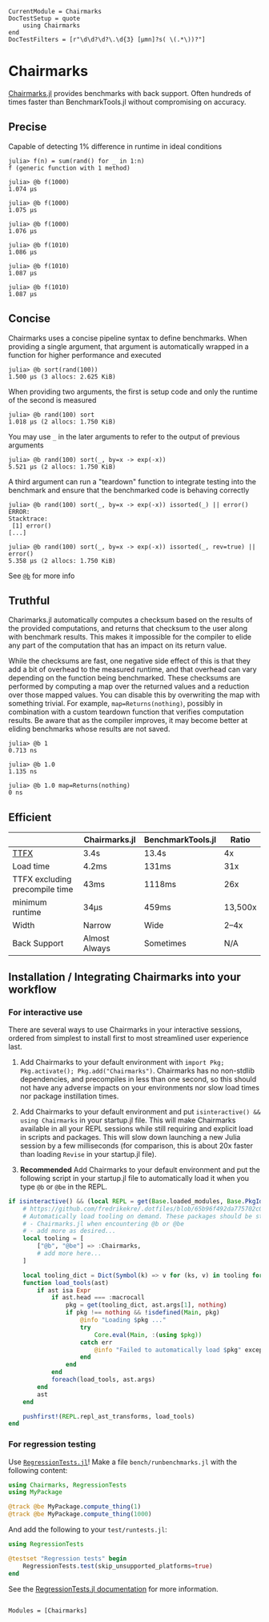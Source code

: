 ```@meta
CurrentModule = Chairmarks
DocTestSetup = quote
    using Chairmarks
end
DocTestFilters = [r"\d\d?\d?\.\d{3} [μmn]?s( \(.*\))?"]
```

# Chairmarks

[Chairmarks.jl](https://github.com/LilithHafner/Chairmarks.jl) provides benchmarks with back support. Often hundreds of times faster than BenchmarkTools.jl without compromising on accuracy.

## Precise

Capable of detecting 1% difference in runtime in ideal conditions

```jldoctest
julia> f(n) = sum(rand() for _ in 1:n)
f (generic function with 1 method)

julia> @b f(1000)
1.074 μs

julia> @b f(1000)
1.075 μs

julia> @b f(1000)
1.076 μs

julia> @b f(1010)
1.086 μs

julia> @b f(1010)
1.087 μs

julia> @b f(1010)
1.087 μs
```

## Concise

Chairmarks uses a concise pipeline syntax to define benchmarks. When providing a single argument, that argument is automatically wrapped in a function for higher performance and executed

```jldoctest
julia> @b sort(rand(100))
1.500 μs (3 allocs: 2.625 KiB)
```

When providing two arguments, the first is setup code and only the runtime of the second is measured

```jldoctest
julia> @b rand(100) sort
1.018 μs (2 allocs: 1.750 KiB)
```

You may use `_` in the later arguments to refer to the output of previous arguments

```jldoctest
julia> @b rand(100) sort(_, by=x -> exp(-x))
5.521 μs (2 allocs: 1.750 KiB)
```

A third argument can run a "teardown" function to integrate testing into the benchmark and ensure that the benchmarked code is behaving correctly

```jldoctest
julia> @b rand(100) sort(_, by=x -> exp(-x)) issorted(_) || error()
ERROR:
Stacktrace:
 [1] error()
[...]

julia> @b rand(100) sort(_, by=x -> exp(-x)) issorted(_, rev=true) || error()
5.358 μs (2 allocs: 1.750 KiB)
```

See [`@b`](@ref) for more info

## Truthful

Charimarks.jl automatically computes a checksum based on the results of the provided
computations, and returns that checksum to the user along with benchmark results. This makes
it impossible for the compiler to elide any part of the computation that has an impact on
its return value.

While the checksums are fast, one negative side effect of this is that they add a bit of
overhead to the measured runtime, and that overhead can vary depending on the function being
benchmarked. These checksums are performed by computing a map over the returned values and a
reduction over those mapped values. You can disable this by overwriting the map with
something trivial. For example, `map=Returns(nothing)`, possibly in combination with a
custom teardown function that verifies computation results. Be aware that as the compiler
improves, it may become better at eliding benchmarks whose results are not saved.

```jldoctest; filters=r"\d\d?\d?\.\d{3} [μmn]?s( \(.*\))?|0 ns|<0.001 ns"
julia> @b 1
0.713 ns

julia> @b 1.0
1.135 ns

julia> @b 1.0 map=Returns(nothing)
0 ns
```

## Efficient

|           | Chairmarks.jl | BenchmarkTools.jl | Ratio
|-----------|--------|---------------|--------|
|[TTFX](https://github.com/LilithHafner/Chairmarks.jl/blob/main/contrib/ttfx_rm_rf_julia.sh) | 3.4s | 13.4s | 4x
| Load time | 4.2ms | 131ms | 31x
| TTFX excluding precompile time | 43ms | 1118ms | 26x
| minimum runtime | 34μs | 459ms | 13,500x
|Width | Narrow   | Wide     |     2–4x
|Back Support | Almost Always | Sometimes | N/A

## Installation / Integrating Chairmarks into your workflow

### For interactive use

There are several ways to use Chairmarks in your interactive sessions, ordered from simplest
to install first to most streamlined user experience last.

1. Add Chairmarks to your default environment with `import Pkg; Pkg.activate(); Pkg.add("Chairmarks")`.
Chairmarks has no non-stdlib dependencies, and precompiles in less than one second, so this
should not have any adverse impacts on your environments nor slow load times nor package
instillation times.

2. Add Chairmarks to your default environment and put `isinteractive() && using Chairmarks`
in your startup.jl file. This will make Chairmarks available in all your REPL sessions
while still requiring and explicit load in scripts and packages. This will slow down
launching a new Julia session by a few milliseconds (for comparison, this is about 20x
faster than loading `Revise` in your startup.jl file).

3. **Recommended** Add Chairmarks to your default environment and put the following script in your
startup.jl file to automatically load it when you type `@b` or `@be` in the REPL.

```julia
if isinteractive() && (local REPL = get(Base.loaded_modules, Base.PkgId(Base.UUID("3fa0cd96-eef1-5676-8a61-b3b8758bbffb"), "REPL"), nothing); REPL !== nothing)
    # https://github.com/fredrikekre/.dotfiles/blob/65b96f492da775702c05dd2fd460055f0706457b/.julia/config/startup.jl
    # Automatically load tooling on demand. These packages should be stdlibs or part of the default environment.
    # - Chairmarks.jl when encountering @b or @be
    # - add more as desired...
    local tooling = [
        ["@b", "@be"] => :Chairmarks,
        # add more here...
    ]

    local tooling_dict = Dict(Symbol(k) => v for (ks, v) in tooling for k in ks)
    function load_tools(ast)
        if ast isa Expr
            if ast.head === :macrocall
                pkg = get(tooling_dict, ast.args[1], nothing)
                if pkg !== nothing && !isdefined(Main, pkg)
                    @info "Loading $pkg ..."
                    try
                        Core.eval(Main, :(using $pkg))
                    catch err
                        @info "Failed to automatically load $pkg" exception=err
                    end
                end
            end
            foreach(load_tools, ast.args)
        end
        ast
    end

    pushfirst!(REPL.repl_ast_transforms, load_tools)
end
```

### For regression testing

Use [`RegressionTests.jl`](https://github.com/LilithHafner/RegressionTests.jl)! Make a file
`bench/runbenchmarks.jl` with the following content:

```julia
using Chairmarks, RegressionTests
using MyPackage

@track @be MyPackage.compute_thing(1)
@track @be MyPackage.compute_thing(1000)
```

And add the following to your `test/runtests.jl`:

```julia
using RegressionTests

@testset "Regression tests" begin
    RegressionTests.test(skip_unsupported_platforms=true)
end
```

See the [RegressionTests.jl documentation](https://github.com/LilithHafner/RegressionTests.jl)
for more information.


```@index
```

```@autodocs
Modules = [Chairmarks]
```
